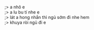 ;> a nhô e<br>
;> a lu bu tí nhe e<br>
;> lát a hong nhắn thì ngủ sớm đi nhe hem<br>
;> khuya ròi ngủ đi e
